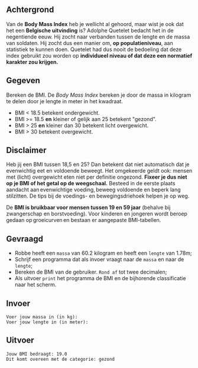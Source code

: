 ## Achtergrond

Van de **Body Mass Index** heb je wellicht al gehoord, maar wist je ook dat het een **Belgische uitvinding** is? Adolphe Quetelet bedacht het in de negentiende eeuw. Hij zocht naar verbanden tussen de lengte en de massa van soldaten. Hij zocht dus een manier om, **op populatieniveau**, aan statistiek te kunnen doen. Quetelet had dus nooit de bedoeling dat deze index gebruikt zou worden op **individueel niveau of dat deze een normatief karakter zou krijgen.**

## Gegeven

Bereken de BMI. De *Body Mass Index* bereken je door de massa in kilogram te delen door je lengte in meter in het kwadraat. 

* BMI < 18.5 betekent ondergewicht. 
* BMI >= 18.5 **en** kleiner of gelijk aan 25 betekent "gezond".
* BMI > 25 **en** kleiner dan 30 betekent licht overgewicht. 
* BMI > 30 betekent overgewicht. 

## Disclaimer

Heb jij een BMI tussen 18,5 en 25? Dan betekent dat niet automatisch dat je evenwichtig eet en voldoende beweegt. Het omgekeerde geldt ook: mensen met (licht) overgewicht eten niet per definitie ongezond. **Fixeer je dus niet op je BMI of het getal op de weegschaal.** Besteed in de eerste plaats aandacht aan evenwichtige voeding, beweeg voldoende en beperk lang stilzitten. De tips bij de voedings- en bewegingsdriehoek helpen je op weg. 


De **BMI is bruikbaar voor mensen tussen 19 en 59 jaar** (behalve bij zwangerschap en borstvoeding). Voor kinderen en jongeren wordt beroep gedaan op groeicurven en bestaan er aangepaste BMI-tabellen. 

## Gevraagd

* Robbe heeft een `massa` van 60.2 kilogram en heeft een `lengte` van 1.78m;
* Schrijf een programma dat als invoer vraagt naar de `massa` en naar de `lengte`;
* Bereken de BMI van de gebruiker. `Rond af` tot twee decimalen; 
* Als uitvoer `print` het programma de BMI en de bijhorende classificatie naar het scherm. 


## Invoer
```
Voer jouw massa in (in kg): 
Voer jouw lengte in (in meter): 

```

## Uitvoer
```
Jouw BMI bedraagt: 19.0
Dit komt overeen met de categorie: gezond

```


